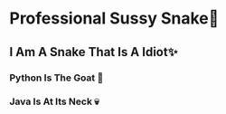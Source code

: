 # Professional Sussy Snake🐍

## I Am A Snake That Is A Idiot✨

### Python Is The Goat 🐍
### Java Is At Its Neck 💀
